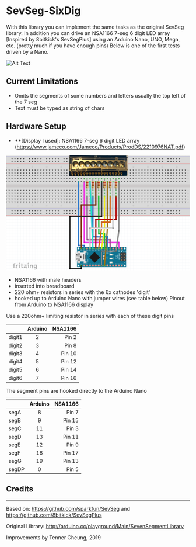 # SevSeg-SixDig

With this library you can implement the same tasks as the original SevSeg library. In addition you can drive an NSA1166 7-seg 6 digit LED array [Inspired by 8bitkick's SevSegPlus] using an Arduino Nano, UNO, Mega, etc. (pretty much if you have enough pins) Below is one of the first tests driven by a Nano.

![Alt Text](https://github.com/tennercheung/SevSeg-SixDig/blob/master/examples/example.gif)

## Current Limitations

- Omits the segments of some numbers and letters usually the top left of the 7 seg
- Text must be typed as string of chars

## Hardware Setup

* **[Display I used]: NSA1166 7-seg 6 digit LED array (https://www.jameco.com/Jameco/Products/ProdDS/2210976NAT.pdf)

![Alt Text](https://github.com/tennercheung/SevSeg-SixDig/blob/master/examples/NS1166_frizting_picture.png)

* NSA1166 with male headers
* inserted into breadboard
* 220 ohm+ resistors in series with the 6x cathodes 'digit'
* hooked up to Arduino Nano with jumper wires (see table below)
Pinout from Arduino to NSA1166 display

Use a 220ohm+ limiting resistor in series with each of these digit pins

|        |Arduino  | NSA1166|
| :------------- | :----------: | -----------: |
|digit1     |2     |Pin 2|
|digit2     |3     |Pin 8|
|digit3     |4     |Pin 10|
|digit4     |5     |Pin 12|
|digit5     |6     |Pin 14|
|digit6     |7     |Pin 16|

The segment pins are hooked directly to the Arduino Nano

| |Arduino  |NSA1166|
| :------------- | :----------: | -----------: |
|segA       |8     |Pin 7|
|segB       |9     |Pin 15|
|segC       |11    |Pin 3|
|segD       |13    |Pin 11|
|segE       |12    |Pin 9|
|segF       |18    |Pin 17|
|segG       |19    |Pin 13|
|segDP      |0     |Pin 5|


## Credits
-------------------
Based on: https://github.com/sparkfun/SevSeg and https://github.com/8bitkick/SevSegPlus

Original Library: http://arduino.cc/playground/Main/SevenSegmentLibrary

Improvements by Tenner Cheung, 2019
